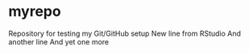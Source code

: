 # myrepo
Repository for testing my Git/GitHub setup
New line from RStudio
And another line
And yet one more